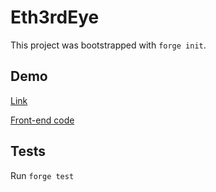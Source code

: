 # Eth3rdEye

This project was bootstrapped with `forge init`.

## Demo 
[Link](https://eth3rdeye.com)

[Front-end code](https://github.com/micksabox/e3rdeye-frontend)

## Tests

Run `forge test`